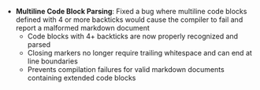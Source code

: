 <!-- (dl (section-meta [3.4.10] - 2025-09-16)) -->

<!-- (dl (# Fixed)) -->
- **Multiline Code Block Parsing**: Fixed a bug where multiline code blocks defined with 4 or more backticks would cause the compiler to fail and report a malformed markdown document
  - Code blocks with 4+ backticks are now properly recognized and parsed
  - Closing markers no longer require trailing whitespace and can end at line boundaries
  - Prevents compilation failures for valid markdown documents containing extended code blocks
